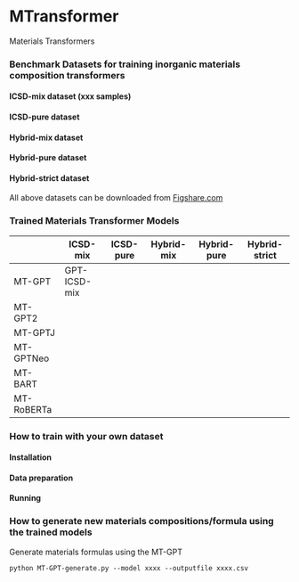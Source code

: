 # MTransformer
Materials Transformers


### Benchmark Datasets for training inorganic materials composition transformers

#### ICSD-mix dataset (xxx samples)

#### ICSD-pure dataset

#### Hybrid-mix dataset

#### Hybrid-pure dataset

#### Hybrid-strict dataset

All above datasets can be downloaded from <a href="http://www.figshare.com/">Figshare.com</a>

### Trained Materials Transformer Models

|         | ICSD-mix     | ICSD-pure | Hybrid-mix | Hybrid-pure | Hybrid-strict |
|---------|--------------|-----------|------------|-------------|---------------|
| MT-GPT     | GPT-ICSD-mix |           |            |             |               |
| MT-GPT2    |              |           |            |             |               |
| MT-GPTJ    |              |           |            |             |               |
| MT-GPTNeo  |              |           |            |             |               |
| MT-BART    |              |           |            |             |               |
| MT-RoBERTa |              |           |            |             |               |


### How to train with your own dataset

#### Installation


#### Data preparation


#### Running



### How to generate new materials compositions/formula using the trained models

Generate materials formulas using the MT-GPT 
```
python MT-GPT-generate.py --model xxxx --outputfile xxxx.csv
```
